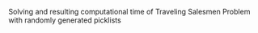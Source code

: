Solving and resulting computational time of Traveling Salesmen Problem with randomly generated picklists
